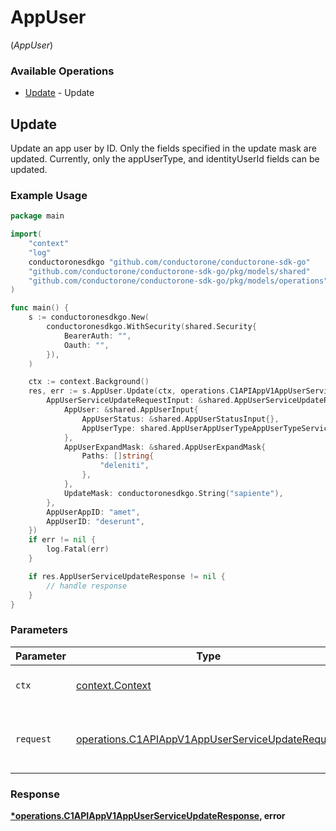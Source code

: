 # AppUser
(*AppUser*)

### Available Operations

* [Update](#update) - Update

## Update

Update an app user by ID. Only the fields specified in the update mask are updated.
 Currently, only the appUserType, and identityUserId fields can be updated.

### Example Usage

```go
package main

import(
	"context"
	"log"
	conductoronesdkgo "github.com/conductorone/conductorone-sdk-go"
	"github.com/conductorone/conductorone-sdk-go/pkg/models/shared"
	"github.com/conductorone/conductorone-sdk-go/pkg/models/operations"
)

func main() {
    s := conductoronesdkgo.New(
        conductoronesdkgo.WithSecurity(shared.Security{
            BearerAuth: "",
            Oauth: "",
        }),
    )

    ctx := context.Background()
    res, err := s.AppUser.Update(ctx, operations.C1APIAppV1AppUserServiceUpdateRequest{
        AppUserServiceUpdateRequestInput: &shared.AppUserServiceUpdateRequestInput{
            AppUser: &shared.AppUserInput{
                AppUserStatus: &shared.AppUserStatusInput{},
                AppUserType: shared.AppUserAppUserTypeAppUserTypeServiceAccount.ToPointer(),
            },
            AppUserExpandMask: &shared.AppUserExpandMask{
                Paths: []string{
                    "deleniti",
                },
            },
            UpdateMask: conductoronesdkgo.String("sapiente"),
        },
        AppUserAppID: "amet",
        AppUserID: "deserunt",
    })
    if err != nil {
        log.Fatal(err)
    }

    if res.AppUserServiceUpdateResponse != nil {
        // handle response
    }
}
```

### Parameters

| Parameter                                                                                                            | Type                                                                                                                 | Required                                                                                                             | Description                                                                                                          |
| -------------------------------------------------------------------------------------------------------------------- | -------------------------------------------------------------------------------------------------------------------- | -------------------------------------------------------------------------------------------------------------------- | -------------------------------------------------------------------------------------------------------------------- |
| `ctx`                                                                                                                | [context.Context](https://pkg.go.dev/context#Context)                                                                | :heavy_check_mark:                                                                                                   | The context to use for the request.                                                                                  |
| `request`                                                                                                            | [operations.C1APIAppV1AppUserServiceUpdateRequest](../../models/operations/c1apiappv1appuserserviceupdaterequest.md) | :heavy_check_mark:                                                                                                   | The request object to use for the request.                                                                           |


### Response

**[*operations.C1APIAppV1AppUserServiceUpdateResponse](../../models/operations/c1apiappv1appuserserviceupdateresponse.md), error**

